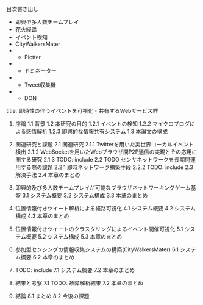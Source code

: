 目次書き出し

* 即興型多人数チームプレイ
* 花火経路
* イベント検知
* CityWalkersMater
* - Pictter
* - ドミネーター
* - Tweet収集機
* - DON

title: 即時性の伴うイベントを可視化・共有するWebサービス群
1. 序論
    1.1 背景
    1.2 本研究の目的
        1.2.1 イベントの検知
        1.2.2 マイクロブログによる感情解析
        1.2.3 即興的な情報共有システム
    1.3 本論文の構成
2. 関連研究と課題
    2.1 関連研究
        2.1.1 Twitterを用いた実世界ローカルイベント検出
        2.1.2 WebSocketを用いたWebブラウザ間P2P通信の実現とその応用に関する研究
        2.1.3 TODO: include
    2.2 TODO センサネットワークを長期間運用する際の課題
        2.2.1 即時ネットワーク構築手段
        2.2.2 TODO: include
        2.3 解決手法
        2.4 本章のまとめ

3. 即興的及び多人数チームプレイが可能なブラウザネットワーキングゲーム基盤
    3.1 システム概要
    3.2 システム構成
    3.3 本章のまとめ
4. 位置情報付きツイート解析による経路可視化
    4.1 システム概要
    4.2 システム構成
    4.3 本章のまとめ
5. 位置情報付きツイートのクラスタリングによるイベント開催可視化
    5.1 システム概要
    5.2 システム構成
    5.3 本章のまとめ
6. 参加型センシングの情報収集システムの構築(CityWalkersMater)
    6.1 システム概要
    6.2 本章のまとめ
5. TODO: include
    7.1 システム概要
    7.2 本章のまとめ
7. 結果と考察
    7.1 TODO: 故障解析結果
    7.2 本章のまとめ
8. 結論
    8.1 まとめ
    8.2 今後の課題
